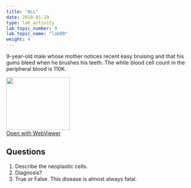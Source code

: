 ```yaml
---
title: "ALL"
date: 2018-01-29
type: lab_activity
lab_topic_number: 9
lab_topic_name: "lab09"
weight: 4
---
```

<div class="entrybody">
<p>9-year-old male whose mother notices recent easy bruising and that his gums bleed when he brushes his teeth. The white blood cell count in the peripheral blood is 110K.<br clear="all"></p>

<div class="thumbnail"><a href="http://virtualslides.cumc.columbia.edu/Heme%20Path%2004.svs/view.apml?" target="_blank"><img alt="" src="http://pathologylab.ccnmtl.columbia.edu/assets/images/slide_hemepath4.jpg" width="170" height="142" class="mt-image-left"></a><br><a href="http://virtualslides.cumc.columbia.edu/Heme%20Path%2004.svs/view.apml?" target="_blank">Open with WebViewer</a></div>

<h2>Questions</h2>


<ol>
<li>Describe the neoplastic cells.</li>
<li> Diagnosis?</li>
<li>True or False. This disease is almost always fatal.</li>
</ol>


						
</div>

